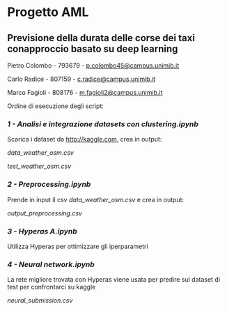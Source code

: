 # Progetto AML
## Previsione della durata delle corse dei taxi conapproccio basato su deep learning


Pietro Colombo - 793679 - p.colombo45@campus.unimib.it

Carlo Radice - 807159 - c.radice@campus.unimib.it

Marco Fagioli - 808176 - m.fagioli2@campus.unimib.it

Ordine di esecuzione degli script:

### ***1 - Analisi e integrazione datasets con clustering.ipynb***
Scarica i dataset da http://kaggle.com, crea in output:

*data_weather_osm.csv*

*test_weather_osm.csv*

### ***2 - Preprocessing.ipynb***
Prende in input il csv *data_weather_osm.csv* e crea in output:

*output_preprocessing.csv*

### ***3 - Hyperas A.ipynb***
Utilizza Hyperas per ottimizzare gli iperparametri

### ***4 - Neural network.ipynb***
La rete migliore trovata con Hyperas viene usata per predire sul dataset di test per confrontarci su kaggle 

*neural_submission.csv*
